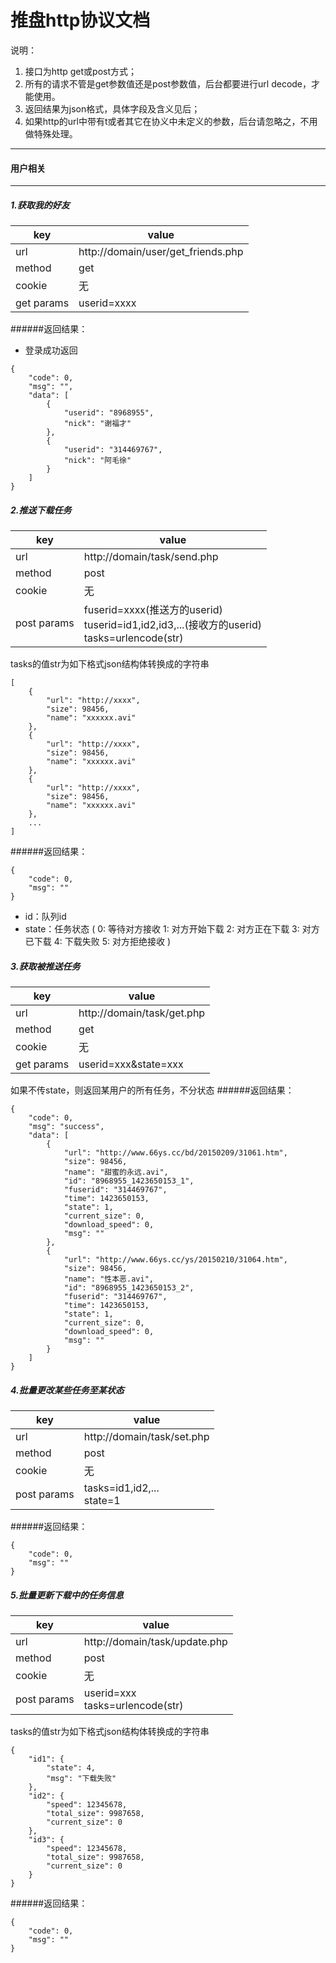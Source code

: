 # 推盘http协议文档

说明：

1. 接口为http get或post方式；
2. 所有的请求不管是get参数值还是post参数值，后台都要进行url decode，才能使用。
4. 返回结果为json格式，具体字段及含义见后；
5. 如果http的url中带有t或者其它在协义中未定义的参数，后台请忽略之，不用做特殊处理。

---

#### 用户相关

---

##### 1.获取我的好友

| key | value |
| --- | ----- |
| url | http://domain/user/get_friends.php |
| method | get |
| cookie | 无 |
| get params | userid=xxxx |

######返回结果：
* 登录成功返回

``` 
{
    "code": 0,
    "msg": "",
    "data": [
        {
            "userid": "8968955",
            "nick": "谢福才"
        },
        {
            "userid": "314469767",
            "nick": "阿毛徐"
        }
    ]
}
```

##### 2.推送下载任务

| key | value |
| --- | ----- |
| url | http://domain/task/send.php |
| method | post |
| cookie | 无 |
| post params | fuserid=xxxx(推送方的userid)<br/>tuserid=id1,id2,id3,...(接收方的userid)<br/>tasks=urlencode(str)|

tasks的值str为如下格式json结构体转换成的字符串

```
[
    {
        "url": "http://xxxx",
        "size": 98456,
        "name": "xxxxxx.avi"
    },
    {
        "url": "http://xxxx",
        "size": 98456,
        "name": "xxxxxx.avi"
    },
    {
        "url": "http://xxxx",
        "size": 98456,
        "name": "xxxxxx.avi"
    },
    ...
]
```
######返回结果：

``` 
{
    "code": 0,
    "msg": ""
}
```

* id：队列id
* state：任务状态 (
 0: 等待对方接收
 1: 对方开始下载
 2: 对方正在下载
 3: 对方已下载
 4: 下载失败
 5: 对方拒绝接收 )
##### 3.获取被推送任务

| key | value |
| --- | ----- |
| url | http://domain/task/get.php |
| method | get |
| cookie | 无 |
| get params | userid=xxx&state=xxx|

如果不传state，则返回某用户的所有任务，不分状态
######返回结果：

``` 
{
    "code": 0,
    "msg": "success",
    "data": [
        {
            "url": "http://www.66ys.cc/bd/20150209/31061.htm",
            "size": 98456,
            "name": "甜蜜的永远.avi",
            "id": "8968955_1423650153_1",
            "fuserid": "314469767",
            "time": 1423650153,
            "state": 1,
            "current_size": 0,
            "download_speed": 0,
            "msg": ""
        },
        {
            "url": "http://www.66ys.cc/ys/20150210/31064.htm",
            "size": 98456,
            "name": "性本恶.avi",
            "id": "8968955_1423650153_2",
            "fuserid": "314469767",
            "time": 1423650153,
            "state": 1,
            "current_size": 0,
            "download_speed": 0,
            "msg": ""
        }
    ]
}
```

##### 4.批量更改某些任务至某状态

| key | value |
| --- | ----- |
| url | http://domain/task/set.php |
| method | post |
| cookie | 无 |
| post params | tasks=id1,id2,...<br/>state=1|

######返回结果：

``` 
{
    "code": 0,
    "msg": ""
}
```
	
##### 5.批量更新下载中的任务信息

| key | value |
| --- | ----- |
| url | http://domain/task/update.php |
| method | post |
| cookie | 无 |
| post params | userid=xxx<br/>tasks=urlencode(str)|

tasks的值str为如下格式json结构体转换成的字符串

```
{
    "id1": {
        "state": 4,
        "msg": "下载失败"
    },
    "id2": {
        "speed": 12345678,
        "total_size": 9987658,
        "current_size": 0
    },
    "id3": {
        "speed": 12345678,
        "total_size": 9987658,
        "current_size": 0
    }
}
```
######返回结果：

``` 
{
    "code": 0,
    "msg": ""
}
```

